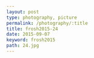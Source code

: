 ```yaml
---
layout: post
type: photography, picture
permalink: /photography/:title
title: frosh2015-24
date: 2015-09-07
keyword: frosh2015
path: 24.jpg
---
```



